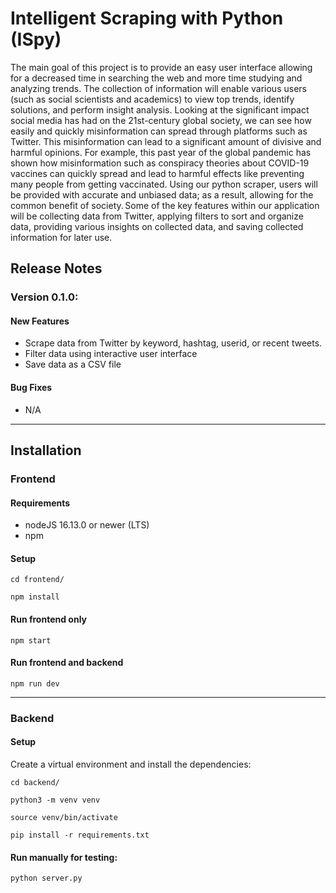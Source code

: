 # Intelligent Scraping with Python (ISpy)

The main goal of this project is to provide an easy user interface allowing for a decreased time in searching the web and more time studying and analyzing trends. The collection of information will enable various users (such as social scientists and academics) to view top trends, identify solutions, and perform insight analysis. Looking at the significant impact social media has had on the 21st-century global society, we can see how easily and quickly misinformation can spread through platforms such as Twitter. This misinformation can lead to a significant amount of divisive and harmful opinions. For example, this past year of the global pandemic has shown how misinformation such as conspiracy theories about COVID-19 vaccines can quickly spread and lead to harmful effects like preventing many people from getting vaccinated. Using our python scraper, users will be provided with accurate and unbiased data; as a result, allowing for the common benefit of society. Some of the key features within our application will be collecting data from Twitter, applying filters to sort and organize data, providing various insights on collected data, and saving collected information for later use.

## Release Notes

[//]: # (### Version 0.2.0)

[//]: # (#### New Features)
[//]: # (* Feature 1 for this release)
[//]: # (* feature 2 for this release)

[//]: # ()
[//]: # (#### Bug Fixes)
[//]: # (* Fixed hashtag search not applying hashtag)
[//]: # (* bug fixed 2)

[//]: # (---)

### Version 0.1.0:
#### New Features
* Scrape data from Twitter by keyword, hashtag, userid, or recent tweets.
* Filter data using interactive user interface
* Save data as a CSV file

#### Bug Fixes
* N/A

---

## Installation
### Frontend
#### Requirements
* nodeJS 16.13.0 or newer (LTS)
* npm

#### Setup

```cd frontend/```

```npm install```

#### Run frontend only
```npm start```

#### Run frontend and backend
```npm run dev```

---

### Backend
#### Setup
Create a virtual environment and install the dependencies:

```cd backend/```

```python3 -m venv venv```

```source venv/bin/activate```

```pip install -r requirements.txt```


#### Run manually for testing:

```python server.py```
